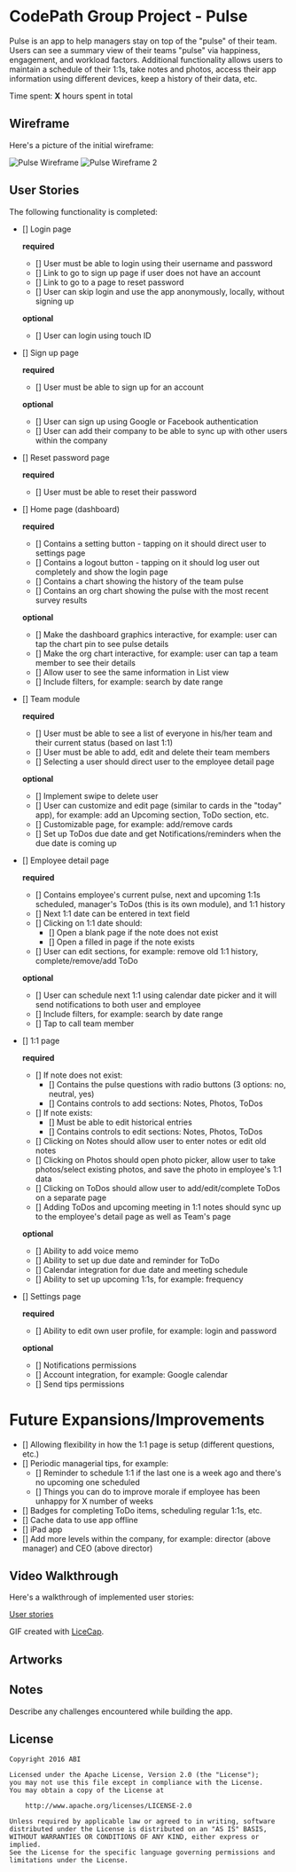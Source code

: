 # CodePath Group Project - Pulse

Pulse is an app to help managers stay on top of the "pulse" of their team. Users can see a summary view of their teams "pulse" via happiness, engagement, and workload factors. Additional functionality allows users to maintain a schedule of their 1:1s, take notes and photos, access their app information using different devices, keep a history of their data, etc.

Time spent: **X** hours spent in total

## Wireframe

Here's a picture of the initial wireframe:

<img src='http://i.imgur.com/t0MgcN0.jpg' title='Pulse Wireframe' width='' alt='Pulse Wireframe' />
<img src='http://i.imgur.com/YlbxRIO.jpg' title='Pulse Wireframe 2' width='' alt='Pulse Wireframe 2' />

## User Stories

The following functionality is completed:

- [] Login page

     **required**
     - [] User must be able to login using their username and password
     - [] Link to go to sign up page if user does not have an account
     - [] Link to go to a page to reset password 
     - [] User can skip login and use the app anonymously, locally, without signing up     

     **optional**
     - [] User can login using touch ID

- [] Sign up page

     **required**
     - [] User must be able to sign up for an account  

     **optional**
     - [] User can sign up using Google or Facebook authentication
     - [] User can add their company to be able to sync up with other users within the company

- [] Reset password page

     **required**
     - [] User must be able to reset their password

- [] Home page (dashboard)

     **required**
     - [] Contains a setting button - tapping on it should direct user to settings page 
     - [] Contains a logout button - tapping on it should log user out completely and show the login page
     - [] Contains a chart showing the history of the team pulse
     - [] Contains an org chart showing the pulse with the most recent survey results

     **optional**
     - [] Make the dashboard graphics interactive, for example: user can tap the chart pin to see pulse details
     - [] Make the org chart interactive, for example: user can tap a team member to see their details     
     - [] Allow user to see the same information in List view
     - [] Include filters, for example: search by date range

- [] Team module 

     **required**
     - [] User must be able to see a list of everyone in his/her team and their current status (based on last 1:1)
     - [] User must be able to add, edit and delete their team members 
     - [] Selecting a user should direct user to the employee detail page

     **optional**
     - [] Implement swipe to delete user
     - [] User can customize and edit page (similar to cards in the "today" app), for example: add an Upcoming section, ToDo section, etc.
     - [] Customizable page, for example: add/remove cards
     - [] Set up ToDos due date and get Notifications/reminders when the due date is coming up

- [] Employee detail page

     **required**
     - [] Contains employee's current pulse, next and upcoming 1:1s scheduled, manager's ToDos (this is its own module), and 1:1 history
     - [] Next 1:1 date can be entered in text field
     - [] Clicking on 1:1 date should:
         - [] Open a blank page if the note does not exist
         - [] Open a filled in page if the note exists
     - [] User can edit sections, for example: remove old 1:1 history, complete/remove/add ToDo

     **optional**
     - [] User can schedule next 1:1 using calendar date picker and it will send notifications to both user and employee
     - [] Include filters, for example: search by date range     
     - [] Tap to call team member     

- [] 1:1 page

     **required**
     - [] If note does not exist:
         - [] Contains the pulse questions with radio buttons (3 options: no, neutral, yes)
         - [] Contains controls to add sections: Notes, Photos, ToDos 
     - [] If note exists:
         - [] Must be able to edit historical entries
         - [] Contains controls to edit sections: Notes, Photos, ToDos
     - [] Clicking on Notes should allow user to enter notes or edit old notes
     - [] Clicking on Photos should open photo picker, allow user to take photos/select existing photos, and save the photo in employee's 1:1 data
     - [] Clicking on ToDos should allow user to add/edit/complete ToDos on a separate page
     - [] Adding ToDos and upcoming meeting in 1:1 notes should sync up to the employee's detail page as well as Team's page     

     **optional**
     - [] Ability to add voice memo
     - [] Ability to set up due date and reminder for ToDo
     - [] Calendar integration for due date and meeting schedule
     - [] Ability to set up upcoming 1:1s, for example: frequency         

- [] Settings page 

     **required**
     - [] Ability to edit own user profile, for example: login and password

     **optional**
     - [] Notifications permissions
     - [] Account integration, for example: Google calendar
     - [] Send tips permissions

# Future Expansions/Improvements

- [] Allowing flexibility in how the 1:1 page is setup (different questions, etc.)
- [] Periodic managerial tips, for example: 
    - [] Reminder to schedule 1:1 if the last one is a week ago and there's no upcoming one scheduled
    - [] Things you can do to improve morale if employee has been unhappy for X number of weeks
- [] Badges for completing ToDo items, scheduling regular 1:1s, etc.
- [] Cache data to use app offline
- [] iPad app
- [] Add more levels within the company, for example: director (above manager) and CEO (above director)

## Video Walkthrough

Here's a walkthrough of implemented user stories:

[User stories]()

GIF created with [LiceCap](http://www.cockos.com/licecap/).

## Artworks

## Notes

Describe any challenges encountered while building the app.


## License

    Copyright 2016 ABI

    Licensed under the Apache License, Version 2.0 (the "License");
    you may not use this file except in compliance with the License.
    You may obtain a copy of the License at

        http://www.apache.org/licenses/LICENSE-2.0

    Unless required by applicable law or agreed to in writing, software
    distributed under the License is distributed on an "AS IS" BASIS,
    WITHOUT WARRANTIES OR CONDITIONS OF ANY KIND, either express or implied.
    See the License for the specific language governing permissions and
    limitations under the License.
